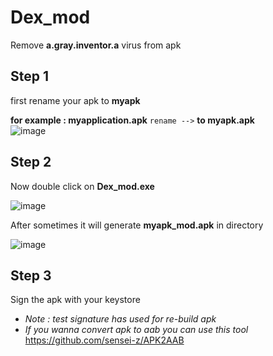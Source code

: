 # Dex_mod

Remove **a.gray.inventor.a** virus from apk <br>

## Step 1

first rename your apk to **myapk** <br>

**for example : myapplication.apk** `rename -->` **to myapk.apk** <br>
![image](https://user-images.githubusercontent.com/89777396/165429076-948b0969-0927-4024-b646-3780d8390535.png)<br>


## Step 2

Now double click on **Dex_mod.exe** <br>

![image](https://user-images.githubusercontent.com/89777396/165429327-dce2b8f9-df70-4714-8762-e4b9b9021407.png)<br>

After sometimes it will generate **myapk_mod.apk** in directory <br>

![image](https://user-images.githubusercontent.com/89777396/165429673-93be7155-ef82-425a-a4ce-b5571316918a.png)<br>


## Step 3 
 
Sign the apk with your keystore<br>


* *Note : test signature has used for re-build apk* <br>
* *If you wanna convert apk to aab you can use this tool* https://github.com/sensei-z/APK2AAB<br>
